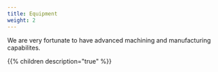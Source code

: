 ```yaml
---
title: Equipment
weight: 2
---
```


We are very fortunate to have advanced machining and manufacturing capabilites.

{{% children description="true" %}}